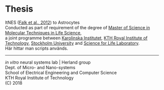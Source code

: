 # Thesis  
ltNES ([Falk et al., 2012](http://dx.doi.org/10.1371/journal.pone.0029597)) to Astrocytes  
Conducted as part of requirement of the degree of [Master of Science in Molecular Techniques in Life Science](https://www.scilifelab.se/education/masters-programmes/masters-programme-in-molecular-techniques-in-life-science/),  
a joint programme between [Karolinska Institutet](https://www.ki.se/), [KTH Royal Institute of Technology](https://www.kth.se/), [Stockholm University](https://www.su.se/) and [Science for Life Laboratory](https://www.scilifelab.se/).  
Här hittar man scripts används.  

***
*in vitro* neural systems lab | Herland group  
Dept. of Micro- and Nano-systems  
School of Electrical Engineering and Computer Science  
KTH Royal Institute of Technology  
(C) 2018  
